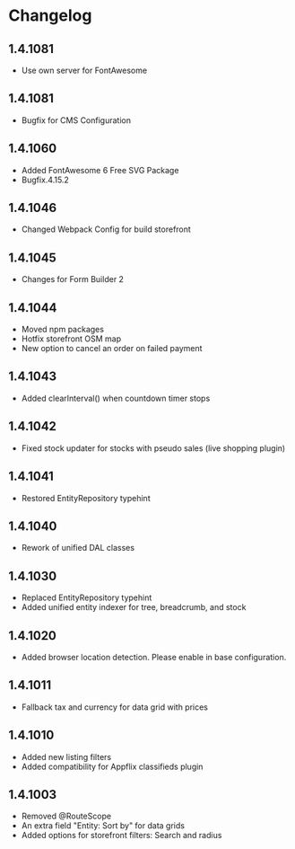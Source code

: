 # Changelog

## 1.4.1081

* Use own server for FontAwesome

## 1.4.1081

* Bugfix for CMS Configuration

## 1.4.1060

* Added FontAwesome 6 Free SVG Package
* Bugfix.4.15.2

## 1.4.1046

* Changed Webpack Config for build storefront

## 1.4.1045

* Changes for Form Builder 2

## 1.4.1044

* Moved npm packages
* Hotfix storefront OSM map
* New option to cancel an order on failed payment

## 1.4.1043

* Added clearInterval() when countdown timer stops

## 1.4.1042

* Fixed stock updater for stocks with pseudo sales (live shopping plugin)

## 1.4.1041

* Restored EntityRepository typehint

## 1.4.1040

* Rework of unified DAL classes

## 1.4.1030

* Replaced EntityRepository typehint
* Added unified entity indexer for tree, breadcrumb, and stock

## 1.4.1020

* Added browser location detection. Please enable in base configuration.

## 1.4.1011

* Fallback tax and currency for data grid with prices

## 1.4.1010

* Added new listing filters
* Added compatibility for Appflix classifieds plugin

## 1.4.1003

* Removed @RouteScope
* An extra field "Entity: Sort by" for data grids
* Added options for storefront filters: Search and radius
